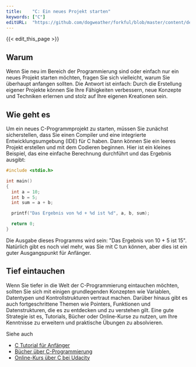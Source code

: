 ```yaml
---
title:    "C: Ein neues Projekt starten"
keywords: ["C"]
editURL:  "https://github.com/dogweather/forkful/blob/master/content/de/c/starting-a-new-project.md"
---
```


{{< edit_this_page >}}

## Warum

Wenn Sie neu im Bereich der Programmierung sind oder einfach nur ein neues Projekt starten möchten, fragen Sie sich vielleicht, warum Sie überhaupt anfangen sollten. Die Antwort ist einfach: Durch die Erstellung eigener Projekte können Sie Ihre Fähigkeiten verbessern, neue Konzepte und Techniken erlernen und stolz auf Ihre eigenen Kreationen sein.

## Wie geht es

Um ein neues C-Programmprojekt zu starten, müssen Sie zunächst sicherstellen, dass Sie einen Compiler und eine integrierte Entwicklungsumgebung (IDE) für C haben. Dann können Sie ein leeres Projekt erstellen und mit dem Codieren beginnen. Hier ist ein kleines Beispiel, das eine einfache Berechnung durchführt und das Ergebnis ausgibt:

```C
#include <stdio.h>

int main()
{
  int a = 10;
  int b = 5;
  int sum = a + b;

  printf("Das Ergebnis von %d + %d ist %d", a, b, sum);

  return 0;
}
```

Die Ausgabe dieses Programms wird sein: "Das Ergebnis von 10 + 5 ist 15". Natürlich gibt es noch viel mehr, was Sie mit C tun können, aber dies ist ein guter Ausgangspunkt für Anfänger.

## Tief eintauchen

Wenn Sie tiefer in die Welt der C-Programmierung eintauchen möchten, sollten Sie sich mit einigen grundlegenden Konzepten wie Variablen, Datentypen und Kontrollstrukturen vertraut machen. Darüber hinaus gibt es auch fortgeschrittene Themen wie Pointers, Funktionen und Datenstrukturen, die es zu entdecken und zu verstehen gilt. Eine gute Strategie ist es, Tutorials, Bücher oder Online-Kurse zu nutzen, um Ihre Kenntnisse zu erweitern und praktische Übungen zu absolvieren.

Siehe auch

- [C Tutorial für Anfänger](https://www.learn-c.org/)
- [Bücher über C-Programmierung](https://www.amazon.de/s?k=c+programming+buch&ref=nb_sb_noss_2)
- [Online-Kurs über C bei Udacity](https://www.udacity.com/course/c-for-programmers--ud283)